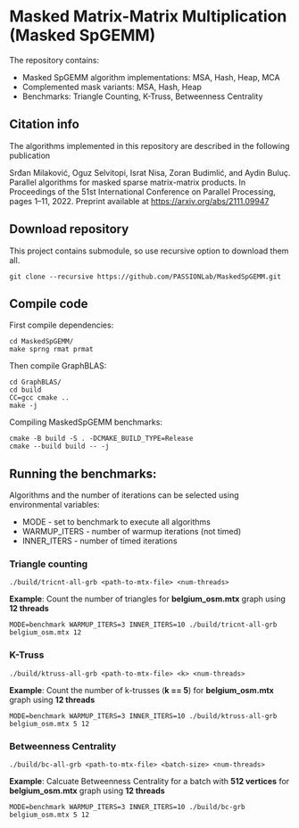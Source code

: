 # Masked Matrix-Matrix Multiplication (Masked SpGEMM)

The repository contains:
- Masked SpGEMM algorithm implementations: MSA, Hash, Heap, MCA
- Complemented mask variants: MSA, Hash, Heap
- Benchmarks: Triangle Counting, K-Truss, Betweenness Centrality

## Citation info

The algorithms implemented in this repository are described in the following publication

Srđan Milaković, Oguz Selvitopi, Israt Nisa, Zoran Budimlić, and Aydin Buluç. Parallel algorithms for masked sparse matrix-matrix products. In Proceedings of the 51st International Conference on Parallel Processing, pages 1–11, 2022.
Preprint available at https://arxiv.org/abs/2111.09947

## Download repository

This project contains submodule, so use recursive option to download them all.

```shell
git clone --recursive https://github.com/PASSIONLab/MaskedSpGEMM.git
```
## Compile code

First compile dependencies:
```shell
cd MaskedSpGEMM/
make sprng rmat prmat
```

Then compile GraphBLAS:
```shell
cd GraphBLAS/
cd build
CC=gcc cmake ..
make -j
```

Compiling MaskedSpGEMM benchmarks:
```shell
cmake -B build -S . -DCMAKE_BUILD_TYPE=Release
cmake --build build -- -j
```

## Running the benchmarks:
Algorithms and the number of iterations can be selected using environmental variables:
- MODE - set to benchmark to execute all algorithms
- WARMUP_ITERS - number of warmup iterations (not timed)
- INNER_ITERS - number of timed iterations

### Triangle counting
```shell
./build/tricnt-all-grb <path-to-mtx-file> <num-threads>
```
**Example**: Count the number of triangles for **belgium_osm.mtx** graph using **12 threads**
```shell
MODE=benchmark WARMUP_ITERS=3 INNER_ITERS=10 ./build/tricnt-all-grb belgium_osm.mtx 12
```

### K-Truss
```shell
./build/ktruss-all-grb <path-to-mtx-file> <k> <num-threads>
```
**Example**: Count the number of k-trusses (**k == 5**) for **belgium_osm.mtx** graph using **12 threads**
```shell
MODE=benchmark WARMUP_ITERS=3 INNER_ITERS=10 ./build/ktruss-all-grb belgium_osm.mtx 5 12
```

### Betweenness Centrality
```shell
./build/bc-all-grb <path-to-mtx-file> <batch-size> <num-threads>
```
**Example**: Calcuate Betweenness Centrality for a batch with **512 vertices** for **belgium_osm.mtx** graph using **12 threads**
```shell
MODE=benchmark WARMUP_ITERS=3 INNER_ITERS=10 ./build/bc-grb belgium_osm.mtx 5 12
```
